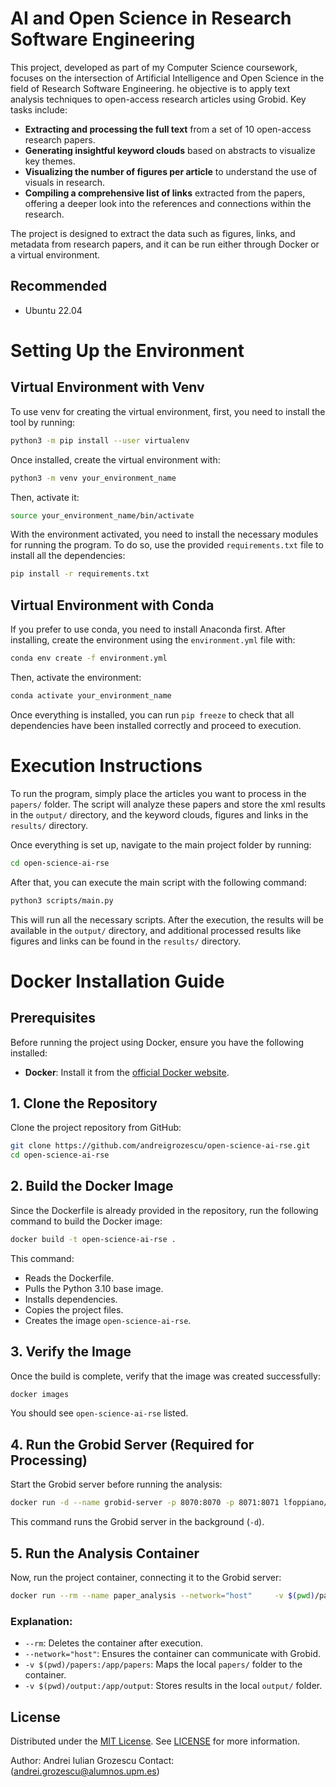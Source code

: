 # AI and Open Science in Research Software Engineering

This project, developed as part of my Computer Science coursework, focuses on the intersection of Artificial Intelligence and Open Science in the field of Research Software Engineering. he objective is to apply text analysis techniques to open-access research articles using Grobid. Key tasks include:

- **Extracting and processing the full text** from a set of 10 open-access research papers.
- **Generating insightful keyword clouds** based on abstracts to visualize key themes.
- **Visualizing the number of figures per article** to understand the use of visuals in research.
- **Compiling a comprehensive list of links** extracted from the papers, offering a deeper look into the references and connections within the research.


The project is designed to extract the data such as figures, links, and metadata from research papers, and it can be run either through Docker or a virtual environment.

## Recommended
* Ubuntu 22.04


# Setting Up the Environment

## Virtual Environment with Venv

To use venv for creating the virtual environment, first, you need to install the tool by running:

```bash
python3 -m pip install --user virtualenv
```

Once installed, create the virtual environment with:

```bash
python3 -m venv your_environment_name
```

Then, activate it:

```bash
source your_environment_name/bin/activate
```

With the environment activated, you need to install the necessary modules for running the program. To do so, use the provided `requirements.txt` file to install all the dependencies:

```bash
pip install -r requirements.txt
```

## Virtual Environment with Conda

If you prefer to use conda, you need to install Anaconda first. After installing, create the environment using the `environment.yml` file with:

```bash
conda env create -f environment.yml
```

Then, activate the environment:

```bash
conda activate your_environment_name
```

Once everything is installed, you can run `pip freeze` to check that all dependencies have been installed correctly and proceed to execution.

# Execution Instructions

To run the program, simply place the articles you want to process in the `papers/` folder. The script will analyze these papers and store the xml results in the `output/` directory, and the keyword clouds, figures and links in the `results/` directory.

Once everything is set up, navigate to the main project folder by running:

```bash
cd open-science-ai-rse
```

After that, you can execute the main script with the following command:

```bash
python3 scripts/main.py
```

This will run all the necessary scripts. After the execution, the results will be available in the `output/` directory, and additional processed results like figures and links can be found in the `results/` directory.

# Docker Installation Guide

## Prerequisites

Before running the project using Docker, ensure you have the following installed:

- **Docker**: Install it from the [official Docker website](https://www.docker.com/get-started).

## 1. Clone the Repository

Clone the project repository from GitHub:

```bash
git clone https://github.com/andreigrozescu/open-science-ai-rse.git
cd open-science-ai-rse
```

## 2. Build the Docker Image

Since the Dockerfile is already provided in the repository, run the following command to build the Docker image:

```bash
docker build -t open-science-ai-rse .
```

This command:

- Reads the Dockerfile.
- Pulls the Python 3.10 base image.
- Installs dependencies.
- Copies the project files.
- Creates the image `open-science-ai-rse`.

## 3. Verify the Image

Once the build is complete, verify that the image was created successfully:

```bash
docker images
```

You should see `open-science-ai-rse` listed.

## 4. Run the Grobid Server (Required for Processing)

Start the Grobid server before running the analysis:

```bash
docker run -d --name grobid-server -p 8070:8070 -p 8071:8071 lfoppiano/grobid:0.8.0
```

This command runs the Grobid server in the background (`-d`).

## 5. Run the Analysis Container

Now, run the project container, connecting it to the Grobid server:

```bash
docker run --rm --name paper_analysis --network="host"     -v $(pwd)/papers:/app/papers     -v $(pwd)/output:/app/output     open-science-ai-rse
```

### Explanation:

- `--rm`: Deletes the container after execution.
- `--network="host"`: Ensures the container can communicate with Grobid.
- `-v $(pwd)/papers:/app/papers`: Maps the local `papers/` folder to the container.
- `-v $(pwd)/output:/app/output`: Stores results in the local `output/` folder.


## License
Distributed under the [MIT License](https://opensource.org/license/mit). See [LICENSE](hhttps://github.com/andreigrozescu/open-science-ai-rse/blob/main/LICENSE) for more information.

Author: Andrei Iulian Grozescu
Contact:  (andrei.grozescu@alumnos.upm.es)
